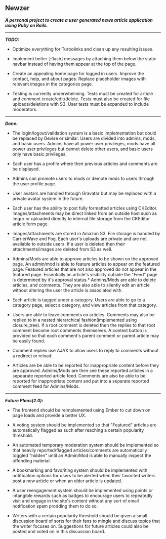 **Newzer**
-----

***A personal project to create a user generated news article application using Ruby on Rails.***

------

***TODO:***

* Optimize everything for Turbolinks and clean up any resulting issues.

* Implement better [:flash] messages by attaching them below the static navbar instead of having them appear at the top of the page.

* Create an appealing home page for logged in users. Improve the contact, help, and about pages. Replace placeholder images with relevant images in the categories page.

* Testing is currently underwhelming. Tests must be created for article and comment create/edit/delete. Tests must also be created for file uploads/deletions with S3. User tests must be expanded to include moderators.

-----

***Done:***


* The login/logout/validation system is a basic implementation but could be replaced by Devise or similar. Users are divided into admins, mods, and basic users. Admins have all power user privileges, mods have all power user privileges but cannot delete other users, and basic users only have basic privileges.

* Each user has a profile where their previous articles and comments are be displayed.

* Admins can promote users to mods or demote mods to users through the user profile page.

* User avatars are handled through Gravatar but may be replaced with a private avatar system in the future.

* Each user has the ability to post fully formatted articles using CKEditor. Images/attachments may be direct linked from an outside host such as Imgur or uploaded directly to internal file storage from the CKEditor article form page.

* Images/attachments are stored in Amazon S3. File storage is handled by CarrierWave and Fog. Each user's uploads are private and are not available to outside users. If a user is deleted then their attachments/images are deleted from S3 as well.

* Admins/Mods are able to approve articles to be shown on the approved page. An admin/mod is able to feature articles to appear on the featured page. Featured articles that are not also approved do not appear in the featured page. Essentially an article's visibility outside the "Feed" page is determined by it's approval status.* Admins/Mods are able to delete articles, and comments. They are also able to silently edit an article without altering the user the article is associated with.

* Each article is tagged under a category. Users are able to go to a category page, select a category, and view articles from that category.

* Users are able to leave comments on articles. Comments may also be replied to in a nested hierarchical fashion(implemented using closure_tree). If a root comment is deleted then the replies to that root comment become root comments themselves. A context button is provided so that each comment's parent comment or parent article may be easily found.

* Comment replies use AJAX to allow users to reply to comments without a redirect or reload.

* Articles are be able to be reported for inappropriate content before they are approved. Admins/Mods are then see these reported articles in a sepearate reported article feed. Comments are also be able to be reported for inappropriate content and put into a separate reported comment feed for Admins/Mods.

-----

***Future Plans(2.0):***

* The frontend should be reimplemented using Ember to cut down on page loads and provide a better UX.

* A voting system should be implemented so that "Featured" articles are automatically flagged as such after reaching a certain popularity threshold.

* An automated temporary moderation system should be implemented so that heavily reported/flagged articles/comments are automatically toggled "hidden" until an Admin/Mod is able to manually inspect the offending material.

* A bookmarking and favoriting system should be implemented with notification options for users to be alerted when their favorited writers post a new article or when an older article is updated.

* A user reengagement system should be implemented using points or intangible rewards such as badges to encourage users to repeatedly visit and engage in the site's content without any sort of email notification spam prodding them to do so.

* Writers with a certain popularity threshold should be given a small discussion board of sorts for their fans to mingle and discuss topics that the writer focuses on. Suggestions for future articles could also be posted and voted on in this discussion board.
